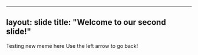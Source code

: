 -------
layout: slide
title: "Welcome to our second slide!"
-------
Testing new meme here
Use the left arrow to go back!
